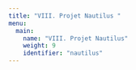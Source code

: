 ```yaml
---
title: "VIII. Projet Nautilus "
menu:
  main:
    name: "VIII. Projet Nautilus"
    weight: 9
    identifier: "nautilus"
---
```

